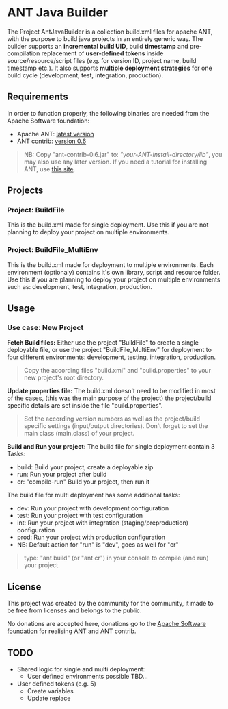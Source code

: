 # ANT Java Builder

The Project AntJavaBuilder is a collection build.xml files for apache ANT, with the purpose to build java projects in an
entirely generic way. The builder supports an **incremental build UID**, build **timestamp** and pre-compilation 
replacement of **user-defined tokens** inside source/resource/script files (e.g. for version ID, project name, build 
timestamp etc.). It also supports **multiple deployment strategies** for one build cycle (development, test, 
integration, production).

## Requirements

In order to function properly, the following binaries are needed from the Apache Software foundation:

* Apache ANT: [latest version](https://ant.apache.org/bindownload.cgi)
* ANT contrib: [version 0.6](https://sourceforge.net/projects/ant-contrib/files/ant-contrib/ant-contrib-0.6/)

> NB: Copy "ant-contrib-0.6.jar" to: *"your-ANT-install-directory/lib"*, you may also use any later version. If you
need a tutorial for installing ANT, use [this site](https://www.mkyong.com/ant/how-to-install-apache-ant-on-windows/).

## Projects

### Project: BuildFile

This is the build.xml made for single deployment. Use this if you are not planning to deploy your project on multiple
environments.

### Project: BuildFile_MultiEnv

This is the build.xml made for deployment to multiple environments. Each environment (optionaly) contains it's own
library, script and resource folder. Use this if you are planning to deploy your project on multiple environments such
as: development, test, integration, production.

## Usage

### Use case: New Project

**Fetch Build files:**
Either use the project "BuildFile" to create a single deployable file, or use the project "BuildFile_MultiEnv" for
deployment to four different environments: development, testing, integration, production.

> Copy the according files "build.xml" and "build.properties" to your new project's root directory. 

**Update properties file:**
The build.xml doesn't need to be modified in most of the cases, (this was the main purpose of the project) the 
project/build specific details are set inside the file "build.properties". 

> Set the according version numbers as well as the project/build specific settings (input/output directories). Don't 
forget to set the main class (main.class) of your project.

**Build and Run your project:**
The build file for single deployment contain 3 Tasks:

* build: Build your project, create a deployable zip
* run: Run your project after build
* cr: "compile-run" Build your project, then run it

The build file for multi deployment has some additional tasks:

* dev: Run your project with development configuration
* test: Run your project with test configuration
* int: Run your project with integration (staging/preproduction) configuration
* prod: Run your project with production configuration
* NB: Default action for "run" is "dev", goes as well for "cr"

> type: "ant build" (or "ant cr") in your console to compile (and run) your project.

## License

This project was created by the community for the community, it made to be free from licenses and belongs to the public.

No donations are accepted here, donations go to the 
[Apache Software foundation](https://www.apache.org/foundation/contributing.html) for realising ANT and ANT contrib.

## TODO

* Shared logic for single and multi deployment:
    * User defined environments possible TBD...
* User defined tokens (e.g. 5)
    * Create variables
    * Update replace
